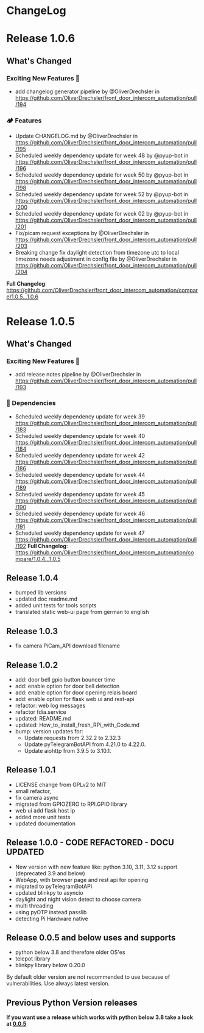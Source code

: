 # ChangeLog
# Release 1.0.6
## What's Changed
### Exciting New Features 🎉
* add changelog generator pipeline by @OliverDrechsler in https://github.com/OliverDrechsler/front_door_intercom_automation/pull/194
### 🏕 Features
* Update CHANGELOG.md by @OliverDrechsler in https://github.com/OliverDrechsler/front_door_intercom_automation/pull/195
* Scheduled weekly dependency update for week 48 by @pyup-bot in https://github.com/OliverDrechsler/front_door_intercom_automation/pull/196
* Scheduled weekly dependency update for week 50 by @pyup-bot in https://github.com/OliverDrechsler/front_door_intercom_automation/pull/198
* Scheduled weekly dependency update for week 52 by @pyup-bot in https://github.com/OliverDrechsler/front_door_intercom_automation/pull/200
* Scheduled weekly dependency update for week 02 by @pyup-bot in https://github.com/OliverDrechsler/front_door_intercom_automation/pull/201
* Fix/picam request exceptions by @OliverDrechsler in https://github.com/OliverDrechsler/front_door_intercom_automation/pull/203
* Breaking change fix daylight detection from timezone utc to local timezone needs adjustment in config file by @OliverDrechsler in https://github.com/OliverDrechsler/front_door_intercom_automation/pull/204

**Full Changelog**: https://github.com/OliverDrechsler/front_door_intercom_automation/compare/1.0.5...1.0.6




# Release 1.0.5
## What's Changed
### Exciting New Features 🎉
* add release notes pipeline by @OliverDrechsler in https://github.com/OliverDrechsler/front_door_intercom_automation/pull/193
### 👒 Dependencies
* Scheduled weekly dependency update for week 39 https://github.com/OliverDrechsler/front_door_intercom_automation/pull/183
* Scheduled weekly dependency update for week 40 https://github.com/OliverDrechsler/front_door_intercom_automation/pull/184
* Scheduled weekly dependency update for week 42 https://github.com/OliverDrechsler/front_door_intercom_automation/pull/186
* Scheduled weekly dependency update for week 44 https://github.com/OliverDrechsler/front_door_intercom_automation/pull/189
* Scheduled weekly dependency update for week 45 https://github.com/OliverDrechsler/front_door_intercom_automation/pull/190
* Scheduled weekly dependency update for week 46 https://github.com/OliverDrechsler/front_door_intercom_automation/pull/191
* Scheduled weekly dependency update for week 47 https://github.com/OliverDrechsler/front_door_intercom_automation/pull/192
**Full Changelog**: https://github.com/OliverDrechsler/front_door_intercom_automation/compare/1.0.4...1.0.5

## Release 1.0.4
- bumped lib versions
- updated doc readme.md
- added unit tests for tools scripts
- translated static web-ui page from german to english

## Release 1.0.3
- fix camera PiCam_API download filename

## Release 1.0.2
- add: door bell gpio button bouncer time 
- add: enable option for door bell detection 
- add: enable option for door opening relais board 
- add: enable option for flask web ui and rest-api 
- refactor: web log messages 
- refactor fdia.service 
- updated: README.md 
- updated: How_to_install_fresh_RPi_with_Code.md 
- bump: version updates for:
  - Update requests from 2.32.2 to 2.32.3 
  - Update pyTelegramBotAPI from 4.21.0 to 4.22.0. 
  - Update aiohttp from 3.9.5 to 3.10.1.

## Release 1.0.1 
- LICENSE change from GPLv2 to MIT
- small refactor, 
- fix camera async
- migrated from GPIOZERO to RPI.GPIO library
- web ui add flask host ip
- added more unit tests
- updated documentation

## Release 1.0.0  - CODE REFACTORED - DOCU UPDATED
- New version with new feature like:
  python 3.10, 3.11, 3.12 support (deprecated 3.9 and below)
- WebApp, with browser page and rest api for opening 
- migrated to pyTelegramBotAPI 
- updated blinkpy to asyncio 
- daylight and night vision detect to choose camera 
- multi threading 
- using pyOTP instead passlib 
- detecting Pi Hardware native

## Release 0.0.5 and below uses and supports
- python below 3.8 and therefore older OS'es
- telepot library
- blinkpy library below 0.20.0

By default older version are not recommended to use because of vulnerabilities.
Use always latest version.


## Previous Python Version releases

**If you want use a release which works with python below 3.8 take a look at [0.0.5](https://github.com/OliverDrechsler/front_door_intercom_automation/releases/tag/v0.0.5)** 
